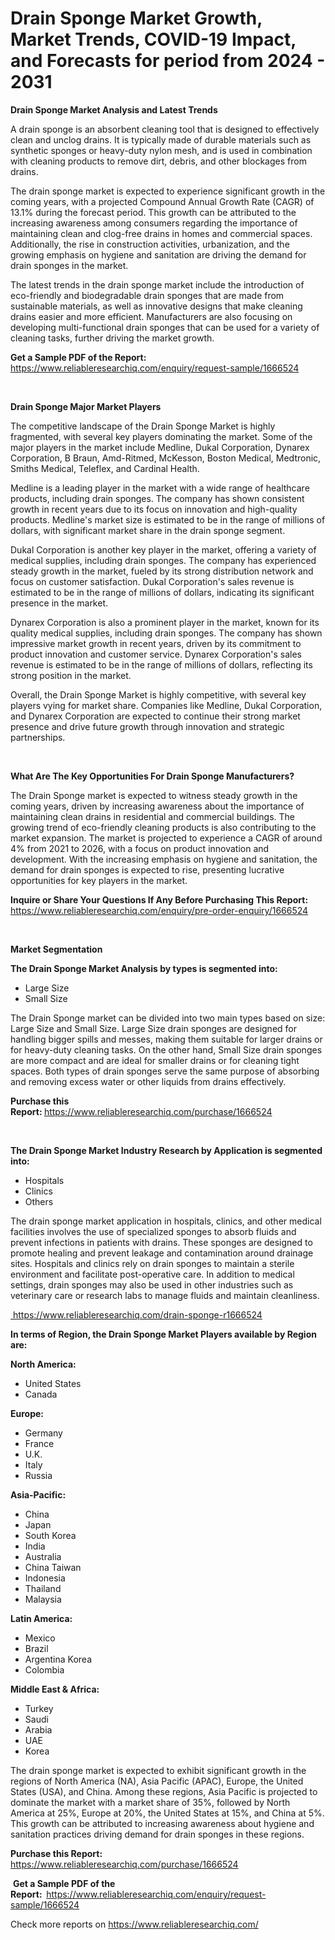 <p><h1>Drain Sponge Market Growth, Market Trends, COVID-19 Impact, and Forecasts for period from 2024 - 2031</h1></p><p><strong>Drain Sponge Market Analysis and Latest Trends</strong></p>
<p><p>A drain sponge is an absorbent cleaning tool that is designed to effectively clean and unclog drains. It is typically made of durable materials such as synthetic sponges or heavy-duty nylon mesh, and is used in combination with cleaning products to remove dirt, debris, and other blockages from drains.</p><p>The drain sponge market is expected to experience significant growth in the coming years, with a projected Compound Annual Growth Rate (CAGR) of 13.1% during the forecast period. This growth can be attributed to the increasing awareness among consumers regarding the importance of maintaining clean and clog-free drains in homes and commercial spaces. Additionally, the rise in construction activities, urbanization, and the growing emphasis on hygiene and sanitation are driving the demand for drain sponges in the market.</p><p>The latest trends in the drain sponge market include the introduction of eco-friendly and biodegradable drain sponges that are made from sustainable materials, as well as innovative designs that make cleaning drains easier and more efficient. Manufacturers are also focusing on developing multi-functional drain sponges that can be used for a variety of cleaning tasks, further driving the market growth.</p></p>
<p><strong>Get a Sample PDF of the Report:&nbsp;</strong> <a href="https://www.reliableresearchiq.com/enquiry/request-sample/1666524">https://www.reliableresearchiq.com/enquiry/request-sample/1666524</a></p>
<p>&nbsp;</p>
<p><strong>Drain Sponge Major Market Players</strong></p>
<p><p>The competitive landscape of the Drain Sponge Market is highly fragmented, with several key players dominating the market. Some of the major players in the market include Medline, Dukal Corporation, Dynarex Corporation, B Braun, Amd-Ritmed, McKesson, Boston Medical, Medtronic, Smiths Medical, Teleflex, and Cardinal Health.</p><p>Medline is a leading player in the market with a wide range of healthcare products, including drain sponges. The company has shown consistent growth in recent years due to its focus on innovation and high-quality products. Medline's market size is estimated to be in the range of millions of dollars, with significant market share in the drain sponge segment.</p><p>Dukal Corporation is another key player in the market, offering a variety of medical supplies, including drain sponges. The company has experienced steady growth in the market, fueled by its strong distribution network and focus on customer satisfaction. Dukal Corporation's sales revenue is estimated to be in the range of millions of dollars, indicating its significant presence in the market.</p><p>Dynarex Corporation is also a prominent player in the market, known for its quality medical supplies, including drain sponges. The company has shown impressive market growth in recent years, driven by its commitment to product innovation and customer service. Dynarex Corporation's sales revenue is estimated to be in the range of millions of dollars, reflecting its strong position in the market.</p><p>Overall, the Drain Sponge Market is highly competitive, with several key players vying for market share. Companies like Medline, Dukal Corporation, and Dynarex Corporation are expected to continue their strong market presence and drive future growth through innovation and strategic partnerships.</p></p>
<p>&nbsp;</p>
<p><strong>What Are The Key Opportunities For Drain Sponge Manufacturers?</strong></p>
<p><p>The Drain Sponge market is expected to witness steady growth in the coming years, driven by increasing awareness about the importance of maintaining clean drains in residential and commercial buildings. The growing trend of eco-friendly cleaning products is also contributing to the market expansion. The market is projected to experience a CAGR of around 4% from 2021 to 2026, with a focus on product innovation and development. With the increasing emphasis on hygiene and sanitation, the demand for drain sponges is expected to rise, presenting lucrative opportunities for key players in the market.</p></p>
<p><strong>Inquire or Share Your Questions If Any Before Purchasing This Report:</strong> <a href="https://www.reliableresearchiq.com/enquiry/pre-order-enquiry/1666524">https://www.reliableresearchiq.com/enquiry/pre-order-enquiry/1666524</a></p>
<p>&nbsp;</p>
<p><strong>Market Segmentation</strong></p>
<p><strong>The Drain Sponge Market Analysis by types is segmented into:</strong></p>
<p><ul><li>Large Size</li><li>Small Size</li></ul></p>
<p><p>The Drain Sponge market can be divided into two main types based on size: Large Size and Small Size. Large Size drain sponges are designed for handling bigger spills and messes, making them suitable for larger drains or for heavy-duty cleaning tasks. On the other hand, Small Size drain sponges are more compact and are ideal for smaller drains or for cleaning tight spaces. Both types of drain sponges serve the same purpose of absorbing and removing excess water or other liquids from drains effectively.</p></p>
<p><strong>Purchase this Report:&nbsp;</strong><a href="https://www.reliableresearchiq.com/purchase/1666524">https://www.reliableresearchiq.com/purchase/1666524</a></p>
<p>&nbsp;</p>
<p><strong>The Drain Sponge Market Industry Research by Application is segmented into:</strong></p>
<p><ul><li>Hospitals</li><li>Clinics</li><li>Others</li></ul></p>
<p><p>The drain sponge market application in hospitals, clinics, and other medical facilities involves the use of specialized sponges to absorb fluids and prevent infections in patients with drains. These sponges are designed to promote healing and prevent leakage and contamination around drainage sites. Hospitals and clinics rely on drain sponges to maintain a sterile environment and facilitate post-operative care. In addition to medical settings, drain sponges may also be used in other industries such as veterinary care or research labs to manage fluids and maintain cleanliness.</p></p>
<p><a href="https://www.reliableresearchiq.com/drain-sponge-r1666524">&nbsp;https://www.reliableresearchiq.com/drain-sponge-r1666524</a></p>
<p><strong>In terms of Region, the Drain Sponge Market Players available by Region are:</strong></p>
<p>
    <p> <strong> North America: </strong>
        <ul>
            <li>United States</li>
            <li>Canada</li>
        </ul>
        </p> 
    <p> <strong> Europe: </strong>
        <ul>
            <li>Germany</li>
            <li>France</li>
            <li>U.K.</li>
            <li>Italy</li>
            <li>Russia</li>
        </ul>
        </p> 
    <p> <strong> Asia-Pacific: </strong>
        <ul>
            <li>China</li>
            <li>Japan</li>
            <li>South Korea</li>
            <li>India</li>
            <li>Australia</li>
            <li>China Taiwan</li>
            <li>Indonesia</li>
            <li>Thailand</li>
            <li>Malaysia</li>
        </ul>
        </p> 
    <p> <strong> Latin America: </strong>
        <ul>
            <li>Mexico</li>
            <li>Brazil</li>
            <li>Argentina Korea</li>
            <li>Colombia</li>
        </ul>
        </p> 
    <p> <strong> Middle East & Africa: </strong>
        <ul>
            <li>Turkey</li>
            <li>Saudi</li>
            <li>Arabia</li>
            <li>UAE</li>
            <li>Korea</li>
        </ul>
    </p>
    </p>
<p><p>The drain sponge market is expected to exhibit significant growth in the regions of North America (NA), Asia Pacific (APAC), Europe, the United States (USA), and China. Among these regions, Asia Pacific is projected to dominate the market with a market share of 35%, followed by North America at 25%, Europe at 20%, the United States at 15%, and China at 5%. This growth can be attributed to increasing awareness about hygiene and sanitation practices driving demand for drain sponges in these regions.</p></p>
<p><strong>Purchase this Report: </strong><a href="https://www.reliableresearchiq.com/purchase/1666524">https://www.reliableresearchiq.com/purchase/1666524</a></p>
<p>&nbsp;<strong>Get a Sample PDF of the Report:&nbsp;&nbsp;</strong><a href="https://www.reliableresearchiq.com/enquiry/request-sample/1666524">https://www.reliableresearchiq.com/enquiry/request-sample/1666524</a></p>
<p><strong></strong></p>
<p>Check more reports on <a href="https://www.reliableresearchiq.com/">https://www.reliableresearchiq.com/</a></p>